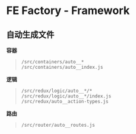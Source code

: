# FE Factory - Framework

## 自动生成文件



**容器**

>```/src/containers/auto__*``` </br>
>```/src/containers/auto__index.js```

**逻辑**

> ```/src/redux/logic/auto__*/*```</br>
> ```/src/redux/logic/auto__*/index.js```</br>
> ```/src/redux/auto__action-types.js```

**路由**

> ```/src/router/auto__routes.js```
